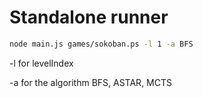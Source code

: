 # Standalone runner

```bash
node main.js games/sokoban.ps -l 1 -a BFS
```

-l for levelIndex

-a for the algorithm BFS, ASTAR, MCTS
